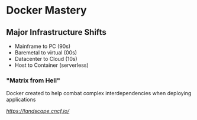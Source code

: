 # Docker Mastery
## Major Infrastructure Shifts
* Mainframe to PC (90s)
* Baremetal to virtual (00s)
* Datacenter to Cloud (10s)
* Host to Container (serverless)

### "Matrix from Hell"
Docker created to help combat complex interdependencies when deploying applications

_https://landscape.cncf.io/_
